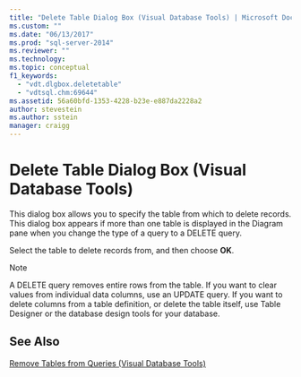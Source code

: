 ```yaml
---
title: "Delete Table Dialog Box (Visual Database Tools) | Microsoft Docs"
ms.custom: ""
ms.date: "06/13/2017"
ms.prod: "sql-server-2014"
ms.reviewer: ""
ms.technology:
ms.topic: conceptual
f1_keywords: 
  - "vdt.dlgbox.deletetable"
  - "vdtsql.chm:69644"
ms.assetid: 56a60bfd-1353-4228-b23e-e887da2228a2
author: stevestein
ms.author: sstein
manager: craigg
---
```

# Delete Table Dialog Box (Visual Database Tools)
  This dialog box allows you to specify the table from which to delete records. This dialog box appears if more than one table is displayed in the Diagram pane when you change the type of a query to a DELETE query.  
  
 Select the table to delete records from, and then choose **OK**.  
  
> [!NOTE]  
>  A DELETE query removes entire rows from the table. If you want to clear values from individual data columns, use an UPDATE query. If you want to delete columns from a table definition, or delete the table itself, use Table Designer or the database design tools for your database.  
  
## See Also  
 [Remove Tables from Queries &#40;Visual Database Tools&#41;](visual-database-tools.md)  
  
  
